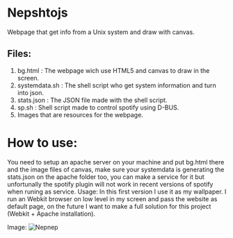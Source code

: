 # Nepshtojs
Webpage that get info from a Unix system and draw with canvas.

## Files:

1. bg.html : The webpage wich use HTML5 and canvas to draw in the screen.
2. systemdata.sh : The shell script who get system information and turn into json.
3. stats.json : The JSON file made with the shell script.
4. sp.sh : Shell script made to control spotify using D-BUS.
5. Images that are resources for the webpage.

# How to use:

You need to setup an apache server on your machine and put bg.html there and the image files of canvas, make sure your systemdata is generating the stats.json on the apache folder too, you can make a service for it but unfortunally the spotify plugin will not work in recent versions of spotify when runing as service.
Usage: In this first version I use it as my wallpaper. I run an Webkit browser on low level in my screen and pass the website as default page, on the future I want to make a full solution for this project (Webkit + Apache installation).

Image:
![Nepnep](https://media.discordapp.net/attachments/223594824681521152/715083925902589952/Captura_de_tela_de_2020-05-27_03-06-44.png?width=1177&height=658)
